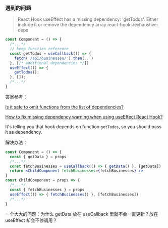 ### 遇到的问题

> React Hook useEffect has a missing dependency: 'getTodos'. Either include it or remove the dependency array  react-hooks/exhaustive-deps

```jsx
const Component = () => {
  /*...*/
  // keep function reference
  const getTodos = useCallback(() => {
    fetch('/api/businesses/').then(...)
  }, [/* additional dependencies */]) 
  useEffect(() => {
    getTodos();
  }, []);
  /*...*/
}
```

答案参考：

[Is it safe to omit functions from the list of dependencies?](https://reactjs.org/docs/hooks-faq.html#is-it-safe-to-omit-functions-from-the-list-of-dependencies) 

[How to fix missing dependency warning when using useEffect React Hook?](https://stackoverflow.com/questions/55840294/how-to-fix-missing-dependency-warning-when-using-useeffect-react-hook) 

It's telling you that hook depends on function `getTodos`, so you should pass it as dependency.

解决办法：

```jsx
const Component = () => {
  const { getData } = props
  /*...*/
  const fetchBusinesses = useCallback(() => { getData() }, [getData]) 
  return <ChildComponent fetchBusinesses={fetchBusinesses} />
}
const ChildComponent = props => {
  /*...*/
  const { fetchBusinesses } = props
  useEffect(() => { fetchBusinesses() }, [fetchBusinesses])
  /*...*/
}
```

一个大大的问题：为什么 getData 放在 useCallback 里就不会一直更新？放在 useEffect 却会不停调用？